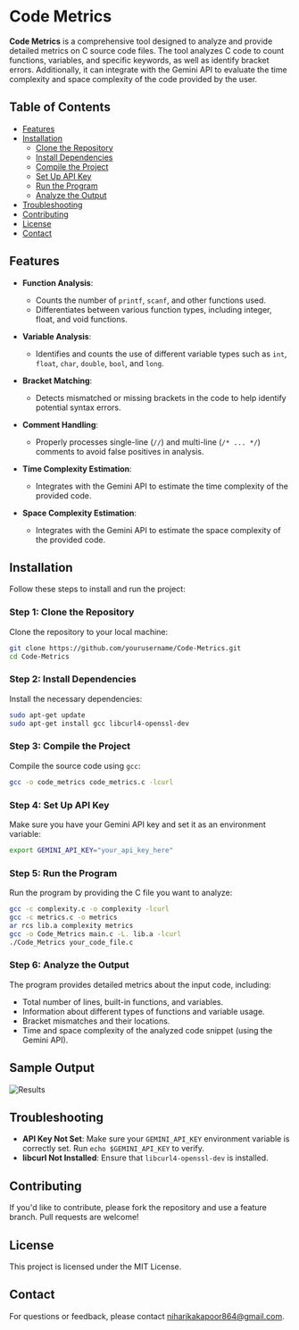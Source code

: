 
# Code Metrics

**Code Metrics** is a comprehensive tool designed to analyze and provide detailed metrics on C source code files. The tool analyzes C code to count functions, variables, and specific keywords, as well as identify bracket errors. Additionally, it can integrate with the Gemini API to evaluate the time complexity and space complexity of the code provided by the user.

## Table of Contents

- [Features](#features)
- [Installation](#installation)
  - [Clone the Repository](#step-1-clone-the-repository)
  - [Install Dependencies](#step-2-install-dependencies)
  - [Compile the Project](#step-3-compile-the-project)
  - [Set Up API Key](#step-4-set-up-api-key)
  - [Run the Program](#step-5-run-the-program)
  - [Analyze the Output](#step-6-analyze-the-output)
- [Troubleshooting](#troubleshooting)
- [Contributing](#contributing)
- [License](#license)
- [Contact](#contact)

## Features

- **Function Analysis**:
  - Counts the number of `printf`, `scanf`, and other functions used.
  - Differentiates between various function types, including integer, float, and void functions.

- **Variable Analysis**:
  - Identifies and counts the use of different variable types such as `int`, `float`, `char`, `double`, `bool`, and `long`.

- **Bracket Matching**:
  - Detects mismatched or missing brackets in the code to help identify potential syntax errors.

- **Comment Handling**:
  - Properly processes single-line (`//`) and multi-line (`/* ... */`) comments to avoid false positives in analysis.

- **Time Complexity Estimation**:
  - Integrates with the Gemini API to estimate the time complexity of the provided code.

- **Space Complexity Estimation**:
  - Integrates with the Gemini API to estimate the space complexity of the provided code.

## Installation

Follow these steps to install and run the project:

### Step 1: Clone the Repository

Clone the repository to your local machine:

```sh
git clone https://github.com/yourusername/Code-Metrics.git
cd Code-Metrics
```

### Step 2: Install Dependencies

Install the necessary dependencies:

```sh
sudo apt-get update
sudo apt-get install gcc libcurl4-openssl-dev
```

### Step 3: Compile the Project

Compile the source code using `gcc`:

```sh
gcc -o code_metrics code_metrics.c -lcurl
```

### Step 4: Set Up API Key

Make sure you have your Gemini API key and set it as an environment variable:

```sh
export GEMINI_API_KEY="your_api_key_here"
```

### Step 5: Run the Program

Run the program by providing the C file you want to analyze:

```sh
gcc -c complexity.c -o complexity -lcurl
gcc -c metrics.c -o metrics
ar rcs lib.a complexity metrics
gcc -o Code_Metrics main.c -L. lib.a -lcurl
./Code_Metrics your_code_file.c
```


### Step 6: Analyze the Output

The program provides detailed metrics about the input code, including:

- Total number of lines, built-in functions, and variables.
- Information about different types of functions and variable usage.
- Bracket mismatches and their locations.
- Time and space complexity of the analyzed code snippet (using the Gemini API).

## Sample Output

![Results](https://github.com/user-attachments/assets/f716daa9-bb04-40a5-b17a-e471a9ac8900)

## Troubleshooting

- **API Key Not Set**: Make sure your `GEMINI_API_KEY` environment variable is correctly set. Run `echo $GEMINI_API_KEY` to verify.
- **libcurl Not Installed**: Ensure that `libcurl4-openssl-dev` is installed.

## Contributing

If you'd like to contribute, please fork the repository and use a feature branch. Pull requests are welcome!

## License

This project is licensed under the MIT License.

## Contact

For questions or feedback, please contact [niharikakapoor864@gmail.com](mailto:your.email@example.com).

